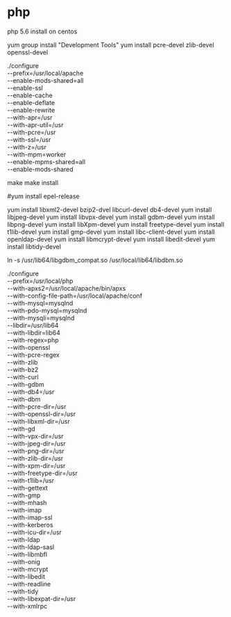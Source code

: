 # php

php 5.6 install on centos

yum group install "Development Tools"
yum install pcre-devel zlib-devel openssl-devel

./configure \
--prefix=/usr/local/apache \
--enable-mods-shared=all \
--enable-ssl \
--enable-cache \
--enable-deflate \
--enable-rewrite \
--with-apr=/usr \
--with-apr-util=/usr \
--with-pcre=/usr \
--with-ssl=/usr \
--with-z=/usr \
--with-mpm=worker \
--enable-mpms-shared=all \
--enable-mods-shared

make
make install

#yum install epel-release

yum install libxml2-devel bzip2-dvel libcurl-devel db4-devel
yum install libjpeg-devel
yum install libvpx-devel
yum install gdbm-devel
yum install libpng-devel
yum install libXpm-devel
yum install freetype-devel
yum install t1lib-devel
yum install gmp-devel
yum install libc-client-devel
yum install openldap-devel
yum install libmcrypt-devel
yum install libedit-devel
yum install libtidy-devel

ln -s /usr/lib64/libgdbm_compat.so /usr/local/lib64/libdbm.so


./configure \
--prefix=/usr/local/php \
--with-apxs2=/usr/local/apache/bin/apxs \
--with-config-file-path=/usr/local/apache/conf \
--with-mysql=mysqlnd \
--with-pdo-mysql=mysqlnd \
--with-mysqli=mysqlnd \
--libdir=/usr/lib64 \
--with-libdir=lib64 \
--with-regex=php \
--with-openssl \
--with-pcre-regex \
--with-zlib \
--with-bz2 \
--with-curl \
--with-gdbm \
--with-db4=/usr \
--with-dbm \
--with-pcre-dir=/usr \
--with-openssl-dir=/usr \
--with-libxml-dir=/usr \
--with-gd \
--with-vpx-dir=/usr \
--with-jpeg-dir=/usr \
--with-png-dir=/usr \
--with-zlib-dir=/usr \
--with-xpm-dir=/usr \
--with-freetype-dir=/usr \
--with-t1lib=/usr \
--with-gettext \
--with-gmp \
--with-mhash \
--with-imap \
--with-imap-ssl \
--with-kerberos \
--with-icu-dir=/usr \
--with-ldap \
--with-ldap-sasl \
--with-libmbfl \
--with-onig \
--with-mcrypt \
--with-libedit \
--with-readline \
--with-tidy \
--with-libexpat-dir=/usr \
--with-xmlrpc
